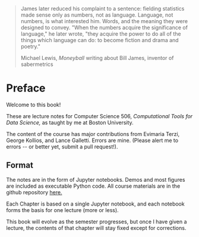 > James later reduced his complaint to a sentence: fielding statistics
> made sense only as numbers, not as language.  Language, not numbers, is
> what interested him.  Words, and the meaning they were designed to
> convey.  "When the numbers acquire the significance of language," he
> later wrote, "they acquire the power to do all of the things which
> language can do: to become fiction and drama and poetry."
> 
> Michael Lewis, _Moneyball_
> writing about Bill James, inventor of sabermetrics


# Preface

Welcome to this book!

These are lecture notes for Computer Science 506, _Computational Tools 
for Data Science,_ as taught by me at Boston University.

The content of the course has major contributions from Evimaria Terzi,
George Kollios, and Lance Galletti.   Errors are mine.   (Please alert
me to errors -- or better yet, submit a pull request!).

## Format

The notes are in the form of Jupyter notebooks.   Demos and most figures
are included as executable Python code.   All course materials are in
the github repository
[here.](https://github.com/mcrovella/CS506-Computational-Tools-for-Data-Science)

Each Chapter is based on a single Jupyter notebook, and each notebook
forms the basis for one lecture (more or less).

This book will evolve as the semester progresses, but once I have given
a lecture, the contents of that chapter will stay fixed except for corrections.


